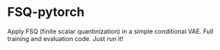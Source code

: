 ﻿# FSQ-pytorch

Apply FSQ (finite scalar quantinization) in a simple conditional VAE.
Full training and evaluation code. Just run it!
